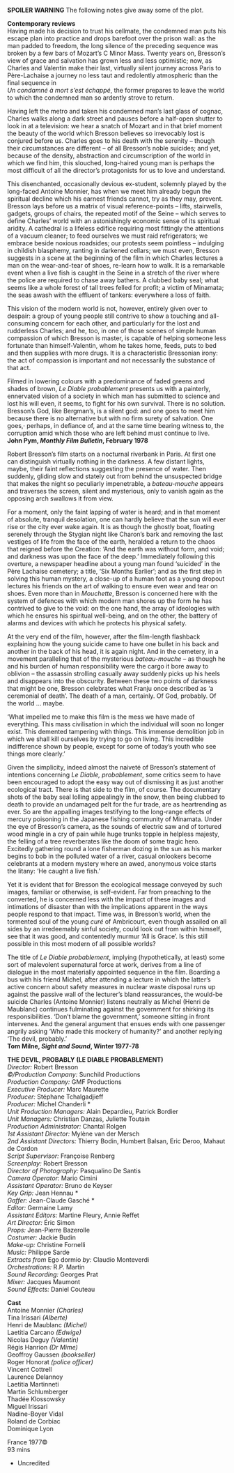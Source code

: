 
**SPOILER WARNING** The following notes give away some of the plot.

**Contemporary reviews**  
Having made his decision to trust his cellmate, the condemned man puts his escape plan into practice and drops barefoot over the prison wall: as the man padded to freedom, the long silence of the preceding sequence was broken by a few bars of Mozart’s C Minor Mass. Twenty years on, Bresson’s view of grace and salvation has grown less and less optimistic; now, as Charles and Valentin make their last, virtually silent journey across Paris to Père-Lachaise a journey no less taut and redolently atmospheric than the final sequence in  
_Un condamné à mort s’est échappé_, the former prepares to leave the world to which the condemned man so ardently strove to return.

Having left the metro and taken his condemned man’s last glass of cognac, Charles walks along a dark street and pauses before a half-open shutter to look in at a television: we hear a snatch of Mozart and in that brief moment the beauty of the world which Bresson believes so irrevocably lost is conjured before us. Charles goes to his death with the serenity – though their circumstances are different – of all Bresson’s noble suicides; and yet, because of the density, abstraction and circumscription of the world in which we find him, this slouched, long-haired young man is perhaps the most difficult of all the director’s protagonists for us to love and understand.

This disenchanted, occasionally devious ex-student, solemnly played by the long-faced Antoine Monnier, has when we meet him already begun the spiritual decline which his earnest friends cannot, try as they may, prevent. Bresson lays before us a matrix of visual reference-points – lifts, stairwells, gadgets, groups of chairs, the repeated motif of the Seine – which serves to define Charles’ world with an astonishingly economic sense of its spiritual aridity. A cathedral is a lifeless edifice requiring most fittingly the attentions of a vacuum cleaner; to feed ourselves we must raid refrigerators; we embrace beside noxious roadsides; our protests seem pointless – indulging in childish blasphemy, ranting in darkened cellars; we must even, Bresson suggests in a scene at the beginning of the film in which Charles lectures a man on the wear-and-tear of shoes, re-learn how to walk. It is a remarkable event when a live fish is caught in the Seine in a stretch of the river where the police are required to chase away bathers. A clubbed baby seal; what seems like a whole forest of tall trees felled for profit; a victim of Minamata; the seas awash with the effluent of tankers: everywhere a loss of faith.

This vision of the modern world is not, however, entirely given over to despair: a group of young people still contrive to show a touching and all-consuming concern for each other, and particularly for the lost and rudderless Charles; and he, too, in one of those scenes of simple human compassion of which Bresson is master, is capable of helping someone less fortunate than himself-Valentin, whom he takes home, feeds, puts to bed and then supplies with more drugs. It is a characteristic Bressonian irony: the act of compassion is important and not necessarily the substance of that act.

Filmed in lowering colours with a predominance of faded greens and shades of brown, _Le Diable probablement_ presents us with a painterly, ennervated vision of a society in which man has submitted to science and lost his will even, it seems, to fight for his own survival. There is no solution. Bresson’s God, like Bergman’s, is a silent god: and one goes to meet him because there is no alternative but with no firm surety of salvation. One goes,· perhaps, in defiance of, and at the same time bearing witness to, the corruption amid which those who are left behind must continue to live.  
**John Pym, _Monthly Film Bulletin_, February 1978**  

Robert Bresson’s film starts on a nocturnal riverbank in Paris. At first one can distinguish virtually nothing in the darkness. A few distant lights, maybe, their faint reflections suggesting the presence of water. Then suddenly, gliding slow and stately out from behind the unsuspected bridge that makes the night so peculiarly impenetrable, a _bateau-mouche_ appears and traverses the screen, silent and mysterious, only to vanish again as the opposing arch swallows it from view.

For a moment, only the faint lapping of water is heard; and in that moment of absolute, tranquil desolation, one can hardly believe that the sun will ever rise or the city ever wake again. It is as though the ghostly boat, floating serenely through the Stygian night like Charon’s bark and removing the last vestiges of life from the face of the earth, heralded a return to the chaos that reigned before the Creation: ‘And the earth was without form, and void; and darkness was upon the face of the deep.’ Immediately following this overture, a newspaper headline about a young man found ‘suicided’ in the Père Lachaise cemetery; a title, ‘Six Months Earlier’; and as the first step in solving this human mystery, a close-up of a human foot as a young dropout lectures his friends on the art of walking to ensure even wear and tear on shoes. Even more than in _Mouchette_, Bresson is concerned here with the system of defences with which modern man shores up the form he has contrived to give to the void: on the one hand, the array of ideologies with which he ensures his spiritual well-being, and on the other, the battery of alarms and devices with which he protects his physical safety.

At the very end of the film, however, after the film-length flashback explaining how the young suicide came to have one bullet in his back and another in the back of his head, it is again night. And in the cemetery, in a movement paralleling that of the mysterious _bateau-mouche_ – as though he and his burden of human responsibility were the cargo it bore away to oblivion – the assassin strolling casually away suddenly picks up his heels and disappears into the obscurity. Between these two points of darkness that might be one, Bresson celebrates what Franju once described as ‘a ceremonial of death’. The death of a man, certainly. Of God, probably. Of the world ... maybe.

‘What impelled me to make this film is the mess we have made of everything. This mass civilisation in which the individual will soon no longer exist. This demented tampering with things. This immense demolition job in which we shall kill ourselves by trying to go on living. This incredible indifference shown by people, except for some of today’s youth who see things more clearly.’

Given the simplicity, indeed almost the naiveté of Bresson’s statement of intentions concerning _Le Diable, probablement_, some critics seem to have been encouraged to adopt the easy way out of dismissing it as just another ecological tract. There is that side to the film, of course. The documentary shots of the baby seal lolling appealingly in the snow, then being clubbed to death to provide an undamaged pelt for the fur trade, are as heartrending as ever. So are the appalling images testifying to the long-range effects of mercury poisoning in the Japanese fishing community of Minamata. Under the eye of Bresson’s camera, as the sounds of electric saw and of tortured wood mingle in a cry of pain while huge trunks topple in helpless majesty, the felling of a tree reverberates like the doom of some tragic hero. Excitedly gathering round a lone fisherman dozing in the sun as his marker begins to bob in the polluted water of a river, casual onlookers become celebrants at a modern mystery where an awed, anonymous voice starts the litany: ‘He caught a live fish.’

Yet it is evident that for Bresson the ecological message conveyed by such images, familiar or otherwise, is self-evident. Far from preaching to the converted, he is concerned less with the impact of these images and intimations of disaster than with the implications apparent in the ways people respond to that impact. Time was, in Bresson’s world, when the tormented soul of the young _curé_ of Ambricourt, even though assailed on all sides by an irredeemably sinful society, could look out from within himself, see that it was good, and contentedly murmur ‘All is Grace’. Is this still possible in this most modern of all possible worlds?

The title of _Le Diable probablement_, implying (hypothetically, at least) some sort of malevolent supernatural force at work, derives from a line of dialogue in the most materially appointed sequence in the film. Boarding a bus with his friend Michel, after attending a lecture in which the latter’s active concern about safety measures in nuclear waste disposal runs up against the passive wall of the lecturer’s bland reassurances, the would-be suicide Charles (Antoine Monnier) listens neutrally as Michel (Henri de Maublanc) continues fulminating against the government for shirking its responsibilities. ‘Don’t blame the government,’ someone sitting in front intervenes. And the general argument that ensues ends with one passenger angrily asking ‘Who made this mockery of humanity?’ and another replying ‘The devil, probably.’  
**Tom Milne, _Sight and Sound_, Winter 1977-78**  

**THE DEVIL, PROBABLY (LE DIABLE PROBABLEMENT)**  
_Director:_ Robert Bresson  
_©/Production Company:_ Sunchild Productions  
_Production Company:_ GMF Productions  
_Executive Producer:_ Marc Maurette  
_Producer:_ Stéphane Tchalgadjieff  
_Producer:_ Michel Chanderli *  
_Unit Production Managers:_ Alain Depardieu, Patrick Bordier  
_Unit Managers:_ Christian Danzas, Juliette Toutain  
_Production Administrator:_ Chantal Rolgen  
_1st Assistant Director:_ Mylène van der Mersch  
_2nd Assistant Directors:_ Thierry Bodin, Humbert Balsan, Eric Deroo, Mahaut de Cordon  
_Script Supervisor:_ Françoise Renberg  
_Screenplay:_ Robert Bresson  
_Director of Photography:_ Pasqualino De Santis  
_Camera Operator:_ Mario Cimini  
_Assistant Operator:_ Bruno de Keyser  
_Key Grip:_ Jean Hennau *  
_Gaffer:_ Jean-Claude Gasché *  
_Editor:_ Germaine Lamy  
_Assistant Editors:_ Martine Fleury, Annie Reffet  
_Art Director:_ Éric Simon  
_Props:_ Jean-Pierre Bazerolle  
_Costumer:_ Jackie Budin  
_Make-up:_ Christine Fornelli  
_Music:_ Philippe Sarde  
_Extracts from_ Ego dormio _by:_ Claudio Monteverdi  
_Orchestrations:_ R.P. Martin  
_Sound Recording:_ Georges Prat  
_Mixer:_ Jacques Maumont  
_Sound Effects:_ Daniel Couteau  

**Cast**  
Antoine Monnier _(Charles)_  
Tina Irissari _(Alberte)_  
Henri de Maublanc _(Michel)_  
Laetitia Carcano _(Edwige)_  
Nicolas Deguy _(Valentin)_  
Régis Hanrion _(Dr Mime)_  
Geoffroy Gaussen _(bookseller)_  
Roger Honorat _(police officer)_  
Vincent Cottrell  
Laurence Delannoy  
Laetitia Martinneti  
Martin Schlumberger  
Thadée Klossowsky  
Miguel Irissari  
Nadine-Boyer Vidal  
Roland de Corbiac  
Dominique Lyon  

France 1977©  
93 mins  

* Uncredited  
<!--stackedit_data:
eyJoaXN0b3J5IjpbMTMyMTk4NjM4OF19
-->